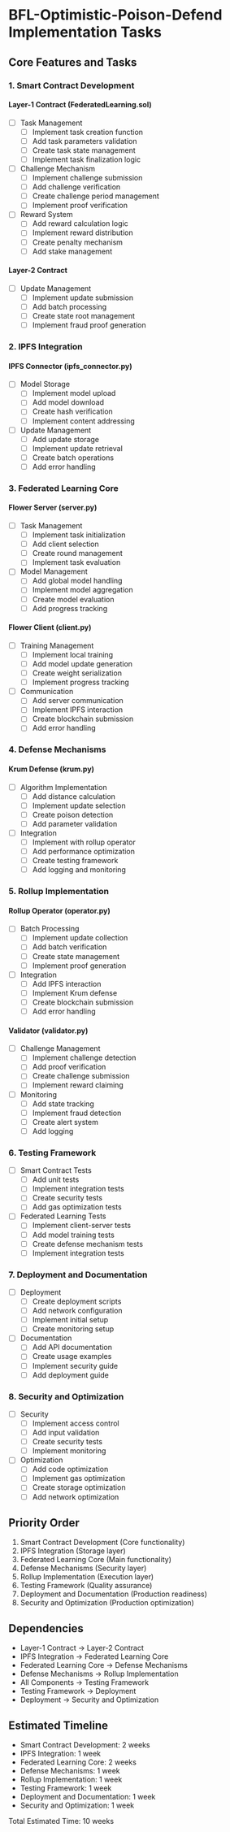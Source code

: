 # BFL-Optimistic-Poison-Defend Implementation Tasks

## Core Features and Tasks

### 1. Smart Contract Development
#### Layer-1 Contract (FederatedLearning.sol)
- [ ] Task Management
  - [ ] Implement task creation function
  - [ ] Add task parameters validation
  - [ ] Create task state management
  - [ ] Implement task finalization logic
- [ ] Challenge Mechanism
  - [ ] Implement challenge submission
  - [ ] Add challenge verification
  - [ ] Create challenge period management
  - [ ] Implement proof verification
- [ ] Reward System
  - [ ] Add reward calculation logic
  - [ ] Implement reward distribution
  - [ ] Create penalty mechanism
  - [ ] Add stake management

#### Layer-2 Contract
- [ ] Update Management
  - [ ] Implement update submission
  - [ ] Add batch processing
  - [ ] Create state root management
  - [ ] Implement fraud proof generation

### 2. IPFS Integration
#### IPFS Connector (ipfs_connector.py)
- [ ] Model Storage
  - [ ] Implement model upload
  - [ ] Add model download
  - [ ] Create hash verification
  - [ ] Implement content addressing
- [ ] Update Management
  - [ ] Add update storage
  - [ ] Implement update retrieval
  - [ ] Create batch operations
  - [ ] Add error handling

### 3. Federated Learning Core
#### Flower Server (server.py)
- [ ] Task Management
  - [ ] Implement task initialization
  - [ ] Add client selection
  - [ ] Create round management
  - [ ] Implement task evaluation
- [ ] Model Management
  - [ ] Add global model handling
  - [ ] Implement model aggregation
  - [ ] Create model evaluation
  - [ ] Add progress tracking

#### Flower Client (client.py)
- [ ] Training Management
  - [ ] Implement local training
  - [ ] Add model update generation
  - [ ] Create weight serialization
  - [ ] Implement progress tracking
- [ ] Communication
  - [ ] Add server communication
  - [ ] Implement IPFS interaction
  - [ ] Create blockchain submission
  - [ ] Add error handling

### 4. Defense Mechanisms
#### Krum Defense (krum.py)
- [ ] Algorithm Implementation
  - [ ] Add distance calculation
  - [ ] Implement update selection
  - [ ] Create poison detection
  - [ ] Add parameter validation
- [ ] Integration
  - [ ] Implement with rollup operator
  - [ ] Add performance optimization
  - [ ] Create testing framework
  - [ ] Add logging and monitoring

### 5. Rollup Implementation
#### Rollup Operator (operator.py)
- [ ] Batch Processing
  - [ ] Implement update collection
  - [ ] Add batch verification
  - [ ] Create state management
  - [ ] Implement proof generation
- [ ] Integration
  - [ ] Add IPFS interaction
  - [ ] Implement Krum defense
  - [ ] Create blockchain submission
  - [ ] Add error handling

#### Validator (validator.py)
- [ ] Challenge Management
  - [ ] Implement challenge detection
  - [ ] Add proof verification
  - [ ] Create challenge submission
  - [ ] Implement reward claiming
- [ ] Monitoring
  - [ ] Add state tracking
  - [ ] Implement fraud detection
  - [ ] Create alert system
  - [ ] Add logging

### 6. Testing Framework
- [ ] Smart Contract Tests
  - [ ] Add unit tests
  - [ ] Implement integration tests
  - [ ] Create security tests
  - [ ] Add gas optimization tests
- [ ] Federated Learning Tests
  - [ ] Implement client-server tests
  - [ ] Add model training tests
  - [ ] Create defense mechanism tests
  - [ ] Implement integration tests

### 7. Deployment and Documentation
- [ ] Deployment
  - [ ] Create deployment scripts
  - [ ] Add network configuration
  - [ ] Implement initial setup
  - [ ] Create monitoring setup
- [ ] Documentation
  - [ ] Add API documentation
  - [ ] Create usage examples
  - [ ] Implement security guide
  - [ ] Add deployment guide

### 8. Security and Optimization
- [ ] Security
  - [ ] Implement access control
  - [ ] Add input validation
  - [ ] Create security tests
  - [ ] Implement monitoring
- [ ] Optimization
  - [ ] Add code optimization
  - [ ] Implement gas optimization
  - [ ] Create storage optimization
  - [ ] Add network optimization

## Priority Order
1. Smart Contract Development (Core functionality)
2. IPFS Integration (Storage layer)
3. Federated Learning Core (Main functionality)
4. Defense Mechanisms (Security layer)
5. Rollup Implementation (Execution layer)
6. Testing Framework (Quality assurance)
7. Deployment and Documentation (Production readiness)
8. Security and Optimization (Production optimization)

## Dependencies
- Layer-1 Contract → Layer-2 Contract
- IPFS Integration → Federated Learning Core
- Federated Learning Core → Defense Mechanisms
- Defense Mechanisms → Rollup Implementation
- All Components → Testing Framework
- Testing Framework → Deployment
- Deployment → Security and Optimization

## Estimated Timeline
- Smart Contract Development: 2 weeks
- IPFS Integration: 1 week
- Federated Learning Core: 2 weeks
- Defense Mechanisms: 1 week
- Rollup Implementation: 1 week
- Testing Framework: 1 week
- Deployment and Documentation: 1 week
- Security and Optimization: 1 week

Total Estimated Time: 10 weeks

